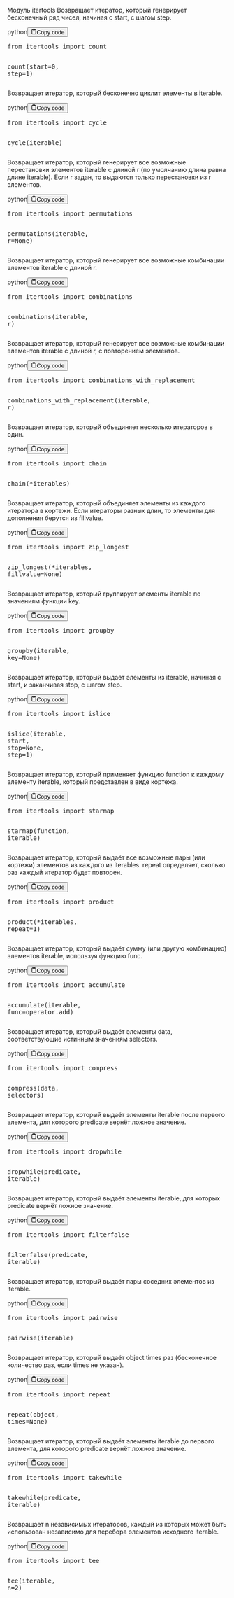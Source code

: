 <p>Модуль itertools
Возвращает итератор, который генерирует бесконечный ряд чисел, начиная с start, с шагом step.</p>
<div class="code-element"><div class="lang-line"><text>python</text><button class="copy-button"id="code0d414e5205c4c6f3e7902998a47f7a8db"onclick="copyCode(code0d414e5205c4c6f3e7902998a47f7a8d, code0d414e5205c4c6f3e7902998a47f7a8db)"><svg stroke="currentColor"fill="none"stroke-width="2"viewBox="0 0 24 24"stroke-linecap="round"stroke-linejoin="round"class="h-4 w-4"height="1em"width="1em"xmlns="http://www.w3.org/2000/svg"><path d="M16 4h2a2 2 0 0 1 2 2v14a2 2 0 0 1-2 2H6a2 2 0 0 1-2-2V6a2 2 0 0 1 2-2h2"></path><rect x="8" y="2" width="8" height="4" rx="1" ry="1"></rect></svg><text>Copy code</text></button></div><div class="code" id="code0d414e5205c4c6f3e7902998a47f7a8d"><div class="highlight"><pre><span></span><span class="kn">from</span> <span class="nn">itertools</span> <span class="kn">import</span> <span class="n">count</span>

<span class="n">count</span><span class="p">(</span><span class="n">start</span><span class="o">=</span><span class="mi">0</span><span class="p">,</span> <span class="n">step</span><span class="o">=</span><span class="mi">1</span><span class="p">)</span>
</pre></div></div></div>

<p>Возвращает итератор, который бесконечно циклит элементы в iterable.</p>
<div class="code-element"><div class="lang-line"><text>python</text><button class="copy-button"id="codeaf6a0ab92f17d5ed0e537ef56ea2f6e7b"onclick="copyCode(codeaf6a0ab92f17d5ed0e537ef56ea2f6e7, codeaf6a0ab92f17d5ed0e537ef56ea2f6e7b)"><svg stroke="currentColor"fill="none"stroke-width="2"viewBox="0 0 24 24"stroke-linecap="round"stroke-linejoin="round"class="h-4 w-4"height="1em"width="1em"xmlns="http://www.w3.org/2000/svg"><path d="M16 4h2a2 2 0 0 1 2 2v14a2 2 0 0 1-2 2H6a2 2 0 0 1-2-2V6a2 2 0 0 1 2-2h2"></path><rect x="8" y="2" width="8" height="4" rx="1" ry="1"></rect></svg><text>Copy code</text></button></div><div class="code" id="codeaf6a0ab92f17d5ed0e537ef56ea2f6e7"><div class="highlight"><pre><span></span><span class="kn">from</span> <span class="nn">itertools</span> <span class="kn">import</span> <span class="n">cycle</span>

<span class="n">cycle</span><span class="p">(</span><span class="n">iterable</span><span class="p">)</span>
</pre></div></div></div>

<p>Возвращает итератор, который генерирует все возможные перестановки 
элементов iterable с длиной r (по умолчанию длина равна длине iterable).
Если r задан, то выдаются только перестановки из r элементов.</p>
<div class="code-element"><div class="lang-line"><text>python</text><button class="copy-button"id="code27f68cdc78413f84395bfac4f02068b3b"onclick="copyCode(code27f68cdc78413f84395bfac4f02068b3, code27f68cdc78413f84395bfac4f02068b3b)"><svg stroke="currentColor"fill="none"stroke-width="2"viewBox="0 0 24 24"stroke-linecap="round"stroke-linejoin="round"class="h-4 w-4"height="1em"width="1em"xmlns="http://www.w3.org/2000/svg"><path d="M16 4h2a2 2 0 0 1 2 2v14a2 2 0 0 1-2 2H6a2 2 0 0 1-2-2V6a2 2 0 0 1 2-2h2"></path><rect x="8" y="2" width="8" height="4" rx="1" ry="1"></rect></svg><text>Copy code</text></button></div><div class="code" id="code27f68cdc78413f84395bfac4f02068b3"><div class="highlight"><pre><span></span><span class="kn">from</span> <span class="nn">itertools</span> <span class="kn">import</span> <span class="n">permutations</span>

<span class="n">permutations</span><span class="p">(</span><span class="n">iterable</span><span class="p">,</span> <span class="n">r</span><span class="o">=</span><span class="kc">None</span><span class="p">)</span>
</pre></div></div></div>

<p>Возвращает итератор, который генерирует все возможные комбинации элементов iterable с длиной r.</p>
<div class="code-element"><div class="lang-line"><text>python</text><button class="copy-button"id="code5fcf0340813b754f208d373725f67488b"onclick="copyCode(code5fcf0340813b754f208d373725f67488, code5fcf0340813b754f208d373725f67488b)"><svg stroke="currentColor"fill="none"stroke-width="2"viewBox="0 0 24 24"stroke-linecap="round"stroke-linejoin="round"class="h-4 w-4"height="1em"width="1em"xmlns="http://www.w3.org/2000/svg"><path d="M16 4h2a2 2 0 0 1 2 2v14a2 2 0 0 1-2 2H6a2 2 0 0 1-2-2V6a2 2 0 0 1 2-2h2"></path><rect x="8" y="2" width="8" height="4" rx="1" ry="1"></rect></svg><text>Copy code</text></button></div><div class="code" id="code5fcf0340813b754f208d373725f67488"><div class="highlight"><pre><span></span><span class="kn">from</span> <span class="nn">itertools</span> <span class="kn">import</span> <span class="n">combinations</span>

<span class="n">combinations</span><span class="p">(</span><span class="n">iterable</span><span class="p">,</span> <span class="n">r</span><span class="p">)</span>
</pre></div></div></div>

<p>Возвращает итератор, который генерирует все возможные комбинации элементов iterable с длиной r, с повторением элементов.</p>
<div class="code-element"><div class="lang-line"><text>python</text><button class="copy-button"id="code25bc208decdeced2b431457004630b9ab"onclick="copyCode(code25bc208decdeced2b431457004630b9a, code25bc208decdeced2b431457004630b9ab)"><svg stroke="currentColor"fill="none"stroke-width="2"viewBox="0 0 24 24"stroke-linecap="round"stroke-linejoin="round"class="h-4 w-4"height="1em"width="1em"xmlns="http://www.w3.org/2000/svg"><path d="M16 4h2a2 2 0 0 1 2 2v14a2 2 0 0 1-2 2H6a2 2 0 0 1-2-2V6a2 2 0 0 1 2-2h2"></path><rect x="8" y="2" width="8" height="4" rx="1" ry="1"></rect></svg><text>Copy code</text></button></div><div class="code" id="code25bc208decdeced2b431457004630b9a"><div class="highlight"><pre><span></span><span class="kn">from</span> <span class="nn">itertools</span> <span class="kn">import</span> <span class="n">combinations_with_replacement</span>

<span class="n">combinations_with_replacement</span><span class="p">(</span><span class="n">iterable</span><span class="p">,</span> <span class="n">r</span><span class="p">)</span>
</pre></div></div></div>

<p>Возвращает итератор, который объединяет несколько итераторов в один.</p>
<div class="code-element"><div class="lang-line"><text>python</text><button class="copy-button"id="code0605f4dcd566a068164e8cf7ebd5c7e6b"onclick="copyCode(code0605f4dcd566a068164e8cf7ebd5c7e6, code0605f4dcd566a068164e8cf7ebd5c7e6b)"><svg stroke="currentColor"fill="none"stroke-width="2"viewBox="0 0 24 24"stroke-linecap="round"stroke-linejoin="round"class="h-4 w-4"height="1em"width="1em"xmlns="http://www.w3.org/2000/svg"><path d="M16 4h2a2 2 0 0 1 2 2v14a2 2 0 0 1-2 2H6a2 2 0 0 1-2-2V6a2 2 0 0 1 2-2h2"></path><rect x="8" y="2" width="8" height="4" rx="1" ry="1"></rect></svg><text>Copy code</text></button></div><div class="code" id="code0605f4dcd566a068164e8cf7ebd5c7e6"><div class="highlight"><pre><span></span><span class="kn">from</span> <span class="nn">itertools</span> <span class="kn">import</span> <span class="n">chain</span>

<span class="n">chain</span><span class="p">(</span><span class="o">*</span><span class="n">iterables</span><span class="p">)</span>
</pre></div></div></div>

<p>Возвращает итератор, который объединяет элементы из каждого итератора в кортежи. 
Если итераторы разных длин, то элементы для дополнения берутся из fillvalue.</p>
<div class="code-element"><div class="lang-line"><text>python</text><button class="copy-button"id="code444d37f41b5ccc9ce3c128b21dde8c8eb"onclick="copyCode(code444d37f41b5ccc9ce3c128b21dde8c8e, code444d37f41b5ccc9ce3c128b21dde8c8eb)"><svg stroke="currentColor"fill="none"stroke-width="2"viewBox="0 0 24 24"stroke-linecap="round"stroke-linejoin="round"class="h-4 w-4"height="1em"width="1em"xmlns="http://www.w3.org/2000/svg"><path d="M16 4h2a2 2 0 0 1 2 2v14a2 2 0 0 1-2 2H6a2 2 0 0 1-2-2V6a2 2 0 0 1 2-2h2"></path><rect x="8" y="2" width="8" height="4" rx="1" ry="1"></rect></svg><text>Copy code</text></button></div><div class="code" id="code444d37f41b5ccc9ce3c128b21dde8c8e"><div class="highlight"><pre><span></span><span class="kn">from</span> <span class="nn">itertools</span> <span class="kn">import</span> <span class="n">zip_longest</span>

<span class="n">zip_longest</span><span class="p">(</span><span class="o">*</span><span class="n">iterables</span><span class="p">,</span> <span class="n">fillvalue</span><span class="o">=</span><span class="kc">None</span><span class="p">)</span>
</pre></div></div></div>

<p>Возвращает итератор, который группирует элементы iterable по значениям функции key.</p>
<div class="code-element"><div class="lang-line"><text>python</text><button class="copy-button"id="code57c6d84d0400152dbe81a67e72f53ad5b"onclick="copyCode(code57c6d84d0400152dbe81a67e72f53ad5, code57c6d84d0400152dbe81a67e72f53ad5b)"><svg stroke="currentColor"fill="none"stroke-width="2"viewBox="0 0 24 24"stroke-linecap="round"stroke-linejoin="round"class="h-4 w-4"height="1em"width="1em"xmlns="http://www.w3.org/2000/svg"><path d="M16 4h2a2 2 0 0 1 2 2v14a2 2 0 0 1-2 2H6a2 2 0 0 1-2-2V6a2 2 0 0 1 2-2h2"></path><rect x="8" y="2" width="8" height="4" rx="1" ry="1"></rect></svg><text>Copy code</text></button></div><div class="code" id="code57c6d84d0400152dbe81a67e72f53ad5"><div class="highlight"><pre><span></span><span class="kn">from</span> <span class="nn">itertools</span> <span class="kn">import</span> <span class="n">groupby</span>

<span class="n">groupby</span><span class="p">(</span><span class="n">iterable</span><span class="p">,</span> <span class="n">key</span><span class="o">=</span><span class="kc">None</span><span class="p">)</span>
</pre></div></div></div>

<p>Возвращает итератор, который выдаёт элементы из iterable, начиная с start, и заканчивая stop, с шагом step.</p>
<div class="code-element"><div class="lang-line"><text>python</text><button class="copy-button"id="codeab17db25a85a3dcce0cbdd7c1592a592b"onclick="copyCode(codeab17db25a85a3dcce0cbdd7c1592a592, codeab17db25a85a3dcce0cbdd7c1592a592b)"><svg stroke="currentColor"fill="none"stroke-width="2"viewBox="0 0 24 24"stroke-linecap="round"stroke-linejoin="round"class="h-4 w-4"height="1em"width="1em"xmlns="http://www.w3.org/2000/svg"><path d="M16 4h2a2 2 0 0 1 2 2v14a2 2 0 0 1-2 2H6a2 2 0 0 1-2-2V6a2 2 0 0 1 2-2h2"></path><rect x="8" y="2" width="8" height="4" rx="1" ry="1"></rect></svg><text>Copy code</text></button></div><div class="code" id="codeab17db25a85a3dcce0cbdd7c1592a592"><div class="highlight"><pre><span></span><span class="kn">from</span> <span class="nn">itertools</span> <span class="kn">import</span> <span class="n">islice</span>

<span class="n">islice</span><span class="p">(</span><span class="n">iterable</span><span class="p">,</span> <span class="n">start</span><span class="p">,</span> <span class="n">stop</span><span class="o">=</span><span class="kc">None</span><span class="p">,</span> <span class="n">step</span><span class="o">=</span><span class="mi">1</span><span class="p">)</span>
</pre></div></div></div>

<p>Возвращает итератор, который применяет функцию function к каждому элементу iterable, который представлен в виде кортежа.</p>
<div class="code-element"><div class="lang-line"><text>python</text><button class="copy-button"id="code0b2fecc246bc78623ee020f57e5017ceb"onclick="copyCode(code0b2fecc246bc78623ee020f57e5017ce, code0b2fecc246bc78623ee020f57e5017ceb)"><svg stroke="currentColor"fill="none"stroke-width="2"viewBox="0 0 24 24"stroke-linecap="round"stroke-linejoin="round"class="h-4 w-4"height="1em"width="1em"xmlns="http://www.w3.org/2000/svg"><path d="M16 4h2a2 2 0 0 1 2 2v14a2 2 0 0 1-2 2H6a2 2 0 0 1-2-2V6a2 2 0 0 1 2-2h2"></path><rect x="8" y="2" width="8" height="4" rx="1" ry="1"></rect></svg><text>Copy code</text></button></div><div class="code" id="code0b2fecc246bc78623ee020f57e5017ce"><div class="highlight"><pre><span></span><span class="kn">from</span> <span class="nn">itertools</span> <span class="kn">import</span> <span class="n">starmap</span>

<span class="n">starmap</span><span class="p">(</span><span class="n">function</span><span class="p">,</span> <span class="n">iterable</span><span class="p">)</span>
</pre></div></div></div>

<p>Возвращает итератор, который выдаёт все возможные пары (или кортежи) элементов из каждого из iterables. 
repeat определяет, сколько раз каждый итератор будет повторен.</p>
<div class="code-element"><div class="lang-line"><text>python</text><button class="copy-button"id="code48b784b816d31f92ff3f9aa3845c664eb"onclick="copyCode(code48b784b816d31f92ff3f9aa3845c664e, code48b784b816d31f92ff3f9aa3845c664eb)"><svg stroke="currentColor"fill="none"stroke-width="2"viewBox="0 0 24 24"stroke-linecap="round"stroke-linejoin="round"class="h-4 w-4"height="1em"width="1em"xmlns="http://www.w3.org/2000/svg"><path d="M16 4h2a2 2 0 0 1 2 2v14a2 2 0 0 1-2 2H6a2 2 0 0 1-2-2V6a2 2 0 0 1 2-2h2"></path><rect x="8" y="2" width="8" height="4" rx="1" ry="1"></rect></svg><text>Copy code</text></button></div><div class="code" id="code48b784b816d31f92ff3f9aa3845c664e"><div class="highlight"><pre><span></span><span class="kn">from</span> <span class="nn">itertools</span> <span class="kn">import</span> <span class="n">product</span>

<span class="n">product</span><span class="p">(</span><span class="o">*</span><span class="n">iterables</span><span class="p">,</span> <span class="n">repeat</span><span class="o">=</span><span class="mi">1</span><span class="p">)</span>
</pre></div></div></div>

<p>Возвращает итератор, который выдаёт сумму (или другую комбинацию) элементов iterable, используя функцию func.</p>
<div class="code-element"><div class="lang-line"><text>python</text><button class="copy-button"id="code615ce82d075f5b28bee11aa9d9ce669ab"onclick="copyCode(code615ce82d075f5b28bee11aa9d9ce669a, code615ce82d075f5b28bee11aa9d9ce669ab)"><svg stroke="currentColor"fill="none"stroke-width="2"viewBox="0 0 24 24"stroke-linecap="round"stroke-linejoin="round"class="h-4 w-4"height="1em"width="1em"xmlns="http://www.w3.org/2000/svg"><path d="M16 4h2a2 2 0 0 1 2 2v14a2 2 0 0 1-2 2H6a2 2 0 0 1-2-2V6a2 2 0 0 1 2-2h2"></path><rect x="8" y="2" width="8" height="4" rx="1" ry="1"></rect></svg><text>Copy code</text></button></div><div class="code" id="code615ce82d075f5b28bee11aa9d9ce669a"><div class="highlight"><pre><span></span><span class="kn">from</span> <span class="nn">itertools</span> <span class="kn">import</span> <span class="n">accumulate</span>

<span class="n">accumulate</span><span class="p">(</span><span class="n">iterable</span><span class="p">,</span> <span class="n">func</span><span class="o">=</span><span class="n">operator</span><span class="o">.</span><span class="n">add</span><span class="p">)</span>
</pre></div></div></div>

<p>Возвращает итератор, который выдаёт элементы data, соответствующие истинным значениям selectors.</p>
<div class="code-element"><div class="lang-line"><text>python</text><button class="copy-button"id="code0f5a7d49f3f055c60dd507f7bb7df63ab"onclick="copyCode(code0f5a7d49f3f055c60dd507f7bb7df63a, code0f5a7d49f3f055c60dd507f7bb7df63ab)"><svg stroke="currentColor"fill="none"stroke-width="2"viewBox="0 0 24 24"stroke-linecap="round"stroke-linejoin="round"class="h-4 w-4"height="1em"width="1em"xmlns="http://www.w3.org/2000/svg"><path d="M16 4h2a2 2 0 0 1 2 2v14a2 2 0 0 1-2 2H6a2 2 0 0 1-2-2V6a2 2 0 0 1 2-2h2"></path><rect x="8" y="2" width="8" height="4" rx="1" ry="1"></rect></svg><text>Copy code</text></button></div><div class="code" id="code0f5a7d49f3f055c60dd507f7bb7df63a"><div class="highlight"><pre><span></span><span class="kn">from</span> <span class="nn">itertools</span> <span class="kn">import</span> <span class="n">compress</span>

<span class="n">compress</span><span class="p">(</span><span class="n">data</span><span class="p">,</span> <span class="n">selectors</span><span class="p">)</span>
</pre></div></div></div>

<p>Возвращает итератор, который выдаёт элементы iterable после первого элемента, для которого predicate вернёт ложное значение.</p>
<div class="code-element"><div class="lang-line"><text>python</text><button class="copy-button"id="code0c177d477afba6577f09e95d3374feacb"onclick="copyCode(code0c177d477afba6577f09e95d3374feac, code0c177d477afba6577f09e95d3374feacb)"><svg stroke="currentColor"fill="none"stroke-width="2"viewBox="0 0 24 24"stroke-linecap="round"stroke-linejoin="round"class="h-4 w-4"height="1em"width="1em"xmlns="http://www.w3.org/2000/svg"><path d="M16 4h2a2 2 0 0 1 2 2v14a2 2 0 0 1-2 2H6a2 2 0 0 1-2-2V6a2 2 0 0 1 2-2h2"></path><rect x="8" y="2" width="8" height="4" rx="1" ry="1"></rect></svg><text>Copy code</text></button></div><div class="code" id="code0c177d477afba6577f09e95d3374feac"><div class="highlight"><pre><span></span><span class="kn">from</span> <span class="nn">itertools</span> <span class="kn">import</span> <span class="n">dropwhile</span>

<span class="n">dropwhile</span><span class="p">(</span><span class="n">predicate</span><span class="p">,</span> <span class="n">iterable</span><span class="p">)</span>
</pre></div></div></div>

<p>Возвращает итератор, который выдаёт элементы iterable, для которых predicate вернёт ложное значение.</p>
<div class="code-element"><div class="lang-line"><text>python</text><button class="copy-button"id="codee14fcd880b44a3298df32ad885fe6e9cb"onclick="copyCode(codee14fcd880b44a3298df32ad885fe6e9c, codee14fcd880b44a3298df32ad885fe6e9cb)"><svg stroke="currentColor"fill="none"stroke-width="2"viewBox="0 0 24 24"stroke-linecap="round"stroke-linejoin="round"class="h-4 w-4"height="1em"width="1em"xmlns="http://www.w3.org/2000/svg"><path d="M16 4h2a2 2 0 0 1 2 2v14a2 2 0 0 1-2 2H6a2 2 0 0 1-2-2V6a2 2 0 0 1 2-2h2"></path><rect x="8" y="2" width="8" height="4" rx="1" ry="1"></rect></svg><text>Copy code</text></button></div><div class="code" id="codee14fcd880b44a3298df32ad885fe6e9c"><div class="highlight"><pre><span></span><span class="kn">from</span> <span class="nn">itertools</span> <span class="kn">import</span> <span class="n">filterfalse</span>

<span class="n">filterfalse</span><span class="p">(</span><span class="n">predicate</span><span class="p">,</span> <span class="n">iterable</span><span class="p">)</span>
</pre></div></div></div>

<p>Возвращает итератор, который выдаёт пары соседних элементов из iterable.</p>
<div class="code-element"><div class="lang-line"><text>python</text><button class="copy-button"id="codeef8aaad5b43b9fdeac2f7f59e69367f9b"onclick="copyCode(codeef8aaad5b43b9fdeac2f7f59e69367f9, codeef8aaad5b43b9fdeac2f7f59e69367f9b)"><svg stroke="currentColor"fill="none"stroke-width="2"viewBox="0 0 24 24"stroke-linecap="round"stroke-linejoin="round"class="h-4 w-4"height="1em"width="1em"xmlns="http://www.w3.org/2000/svg"><path d="M16 4h2a2 2 0 0 1 2 2v14a2 2 0 0 1-2 2H6a2 2 0 0 1-2-2V6a2 2 0 0 1 2-2h2"></path><rect x="8" y="2" width="8" height="4" rx="1" ry="1"></rect></svg><text>Copy code</text></button></div><div class="code" id="codeef8aaad5b43b9fdeac2f7f59e69367f9"><div class="highlight"><pre><span></span><span class="kn">from</span> <span class="nn">itertools</span> <span class="kn">import</span> <span class="n">pairwise</span>

<span class="n">pairwise</span><span class="p">(</span><span class="n">iterable</span><span class="p">)</span>
</pre></div></div></div>

<p>Возвращает итератор, который выдаёт object times раз (бесконечное количество раз, если times не указан).</p>
<div class="code-element"><div class="lang-line"><text>python</text><button class="copy-button"id="coded07789435fc6cfcb7b28715bf6249a0eb"onclick="copyCode(coded07789435fc6cfcb7b28715bf6249a0e, coded07789435fc6cfcb7b28715bf6249a0eb)"><svg stroke="currentColor"fill="none"stroke-width="2"viewBox="0 0 24 24"stroke-linecap="round"stroke-linejoin="round"class="h-4 w-4"height="1em"width="1em"xmlns="http://www.w3.org/2000/svg"><path d="M16 4h2a2 2 0 0 1 2 2v14a2 2 0 0 1-2 2H6a2 2 0 0 1-2-2V6a2 2 0 0 1 2-2h2"></path><rect x="8" y="2" width="8" height="4" rx="1" ry="1"></rect></svg><text>Copy code</text></button></div><div class="code" id="coded07789435fc6cfcb7b28715bf6249a0e"><div class="highlight"><pre><span></span><span class="kn">from</span> <span class="nn">itertools</span> <span class="kn">import</span> <span class="n">repeat</span>

<span class="n">repeat</span><span class="p">(</span><span class="nb">object</span><span class="p">,</span> <span class="n">times</span><span class="o">=</span><span class="kc">None</span><span class="p">)</span>
</pre></div></div></div>

<p>Возвращает итератор, который выдаёт элементы iterable до первого элемента, для которого predicate вернёт ложное значение.</p>
<div class="code-element"><div class="lang-line"><text>python</text><button class="copy-button"id="codebc38a432363b4320474683c792403418b"onclick="copyCode(codebc38a432363b4320474683c792403418, codebc38a432363b4320474683c792403418b)"><svg stroke="currentColor"fill="none"stroke-width="2"viewBox="0 0 24 24"stroke-linecap="round"stroke-linejoin="round"class="h-4 w-4"height="1em"width="1em"xmlns="http://www.w3.org/2000/svg"><path d="M16 4h2a2 2 0 0 1 2 2v14a2 2 0 0 1-2 2H6a2 2 0 0 1-2-2V6a2 2 0 0 1 2-2h2"></path><rect x="8" y="2" width="8" height="4" rx="1" ry="1"></rect></svg><text>Copy code</text></button></div><div class="code" id="codebc38a432363b4320474683c792403418"><div class="highlight"><pre><span></span><span class="kn">from</span> <span class="nn">itertools</span> <span class="kn">import</span> <span class="n">takewhile</span>

<span class="n">takewhile</span><span class="p">(</span><span class="n">predicate</span><span class="p">,</span> <span class="n">iterable</span><span class="p">)</span>
</pre></div></div></div>

<p>Возвращает n независимых итераторов, каждый из которых может быть 
использован независимо для перебора элементов исходного iterable.</p>
<div class="code-element"><div class="lang-line"><text>python</text><button class="copy-button"id="code070d084902e81e1f41161f24ab372053b"onclick="copyCode(code070d084902e81e1f41161f24ab372053, code070d084902e81e1f41161f24ab372053b)"><svg stroke="currentColor"fill="none"stroke-width="2"viewBox="0 0 24 24"stroke-linecap="round"stroke-linejoin="round"class="h-4 w-4"height="1em"width="1em"xmlns="http://www.w3.org/2000/svg"><path d="M16 4h2a2 2 0 0 1 2 2v14a2 2 0 0 1-2 2H6a2 2 0 0 1-2-2V6a2 2 0 0 1 2-2h2"></path><rect x="8" y="2" width="8" height="4" rx="1" ry="1"></rect></svg><text>Copy code</text></button></div><div class="code" id="code070d084902e81e1f41161f24ab372053"><div class="highlight"><pre><span></span><span class="kn">from</span> <span class="nn">itertools</span> <span class="kn">import</span> <span class="n">tee</span>

<span class="n">tee</span><span class="p">(</span><span class="n">iterable</span><span class="p">,</span> <span class="n">n</span><span class="o">=</span><span class="mi">2</span><span class="p">)</span>
</pre></div></div></div>